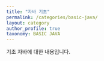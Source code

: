 ```yaml
---
title: "자바 기초"
permalink: /categories/basic-java/
layout: category
author_profile: true
taxonomy: BASIC JAVA
---
```


기초 자바에 대한 내용입니다.